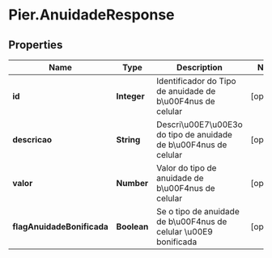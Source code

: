 # Pier.AnuidadeResponse

## Properties
Name | Type | Description | Notes
------------ | ------------- | ------------- | -------------
**id** | **Integer** | Identificador do Tipo de anuidade de b\u00F4nus de celular | [optional] 
**descricao** | **String** | Descri\u00E7\u00E3o do tipo de anuidade de b\u00F4nus de celular | [optional] 
**valor** | **Number** | Valor do tipo de anuidade de b\u00F4nus de celular | [optional] 
**flagAnuidadeBonificada** | **Boolean** | Se o tipo de anuidade de b\u00F4nus de celular \u00E9 bonificada | [optional] 



